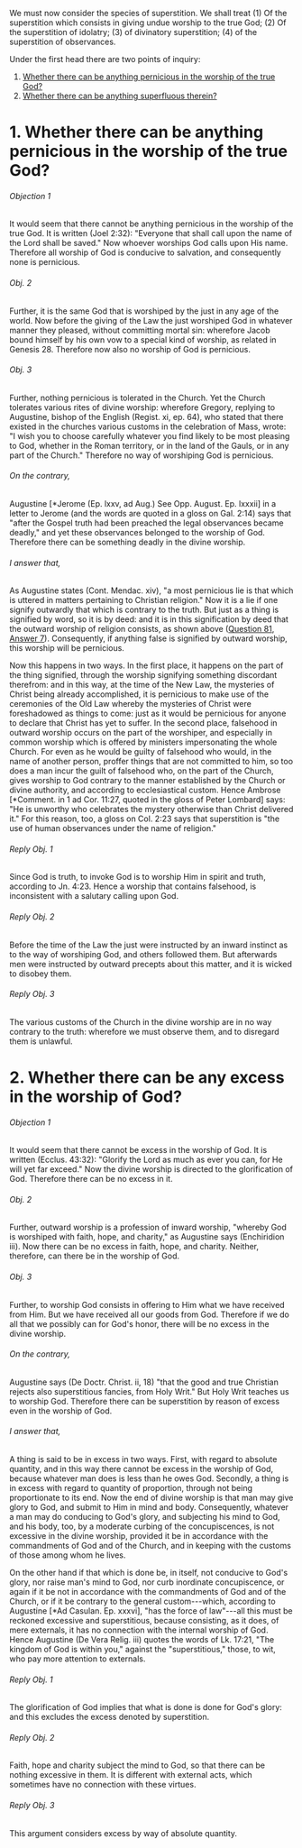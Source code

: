 We must now consider the species of superstition. We shall treat (1) Of the superstition which consists in giving undue worship to the true God; (2) Of the superstition of idolatry; (3) of divinatory superstition; (4) of the superstition of observances.  

Under the first head there are two points of inquiry:

1. [ Whether there can be anything pernicious in the worship of the true God?  ](#1.%20Whether%20there%20can%20be%20anything%20pernicious%20in%20the%20worship%20of%20the%20true%20God?)
2. [ Whether there can be anything superfluous therein?](#2.%20Whether%20there%20can%20be%20any%20excess%20in%20the%20worship%20of%20God?)



# 1. Whether there can be anything pernicious in the worship of the true God? 

###### Objection 1
It would seem that there cannot be anything pernicious in the worship of the true God. It is written (Joel 2:32): "Everyone that shall call upon the name of the Lord shall be saved." Now whoever worships God calls upon His name. Therefore all worship of God is conducive to salvation, and consequently none is pernicious.  

###### Obj. 2
Further, it is the same God that is worshiped by the just in any age of the world. Now before the giving of the Law the just worshiped God in whatever manner they pleased, without committing mortal sin: wherefore Jacob bound himself by his own vow to a special kind of worship, as related in Genesis 28. Therefore now also no worship of God is pernicious.  

###### Obj. 3
Further, nothing pernicious is tolerated in the Church. Yet the Church tolerates various rites of divine worship: wherefore Gregory, replying to Augustine, bishop of the English (Regist. xi, ep. 64), who stated that there existed in the churches various customs in the celebration of Mass, wrote: "I wish you to choose carefully whatever you find likely to be most pleasing to God, whether in the Roman territory, or in the land of the Gauls, or in any part of the Church." Therefore no way of worshiping God is pernicious.  

###### On the contrary,
Augustine \[\*Jerome (Ep. lxxv, ad Aug.) See Opp. August. Ep. lxxxii\] in a letter to Jerome (and the words are quoted in a gloss on Gal. 2:14) says that "after the Gospel truth had been preached the legal observances became deadly," and yet these observances belonged to the worship of God. Therefore there can be something deadly in the divine worship.  

###### I answer that,
As Augustine states (Cont. Mendac. xiv), "a most pernicious lie is that which is uttered in matters pertaining to Christian religion." Now it is a lie if one signify outwardly that which is contrary to the truth. But just as a thing is signified by word, so it is by deed: and it is in this signification by deed that the outward worship of religion consists, as shown above ([Question 81](../../064.%20Vices%20Opposed%20to%20Commutative%20Justice/079.%20Parts%20of%20Justice/81.%20Religion.md), [Answer 7](../../064.%20Vices%20Opposed%20to%20Commutative%20Justice/079.%20Parts%20of%20Justice/81.%20Religion.md#7.%20Whether%20religion%20has%20an%20external%20act?%20)). Consequently, if anything false is signified by outward worship, this worship will be pernicious.  

Now this happens in two ways. In the first place, it happens on the part of the thing signified, through the worship signifying something discordant therefrom: and in this way, at the time of the New Law, the mysteries of Christ being already accomplished, it is pernicious to make use of the ceremonies of the Old Law whereby the mysteries of Christ were foreshadowed as things to come: just as it would be pernicious for anyone to declare that Christ has yet to suffer. In the second place, falsehood in outward worship occurs on the part of the worshiper, and especially in common worship which is offered by ministers impersonating the whole Church. For even as he would be guilty of falsehood who would, in the name of another person, proffer things that are not committed to him, so too does a man incur the guilt of falsehood who, on the part of the Church, gives worship to God contrary to the manner established by the Church or divine authority, and according to ecclesiastical custom. Hence Ambrose \[\*Comment. in 1 ad Cor. 11:27, quoted in the gloss of Peter Lombard\] says: "He is unworthy who celebrates the mystery otherwise than Christ delivered it." For this reason, too, a gloss on Col. 2:23 says that superstition is "the use of human observances under the name of religion."  

###### Reply Obj. 1
Since God is truth, to invoke God is to worship Him in spirit and truth, according to Jn. 4:23. Hence a worship that contains falsehood, is inconsistent with a salutary calling upon God.  

###### Reply Obj. 2
Before the time of the Law the just were instructed by an inward instinct as to the way of worshiping God, and others followed them. But afterwards men were instructed by outward precepts about this matter, and it is wicked to disobey them.  

###### Reply Obj. 3
The various customs of the Church in the divine worship are in no way contrary to the truth: wherefore we must observe them, and to disregard them is unlawful.  




# 2. Whether there can be any excess in the worship of God? 

###### Objection 1
It would seem that there cannot be excess in the worship of God. It is written (Ecclus. 43:32): "Glorify the Lord as much as ever you can, for He will yet far exceed." Now the divine worship is directed to the glorification of God. Therefore there can be no excess in it.  

###### Obj. 2
Further, outward worship is a profession of inward worship, "whereby God is worshiped with faith, hope, and charity," as Augustine says (Enchiridion iii). Now there can be no excess in faith, hope, and charity. Neither, therefore, can there be in the worship of God.  

###### Obj. 3
Further, to worship God consists in offering to Him what we have received from Him. But we have received all our goods from God. Therefore if we do all that we possibly can for God's honor, there will be no excess in the divine worship.  

###### On the contrary,
Augustine says (De Doctr. Christ. ii, 18) "that the good and true Christian rejects also superstitious fancies, from Holy Writ." But Holy Writ teaches us to worship God. Therefore there can be superstition by reason of excess even in the worship of God.  

###### I answer that,
A thing is said to be in excess in two ways. First, with regard to absolute quantity, and in this way there cannot be excess in the worship of God, because whatever man does is less than he owes God. Secondly, a thing is in excess with regard to quantity of proportion, through not being proportionate to its end. Now the end of divine worship is that man may give glory to God, and submit to Him in mind and body. Consequently, whatever a man may do conducing to God's glory, and subjecting his mind to God, and his body, too, by a moderate curbing of the concupiscences, is not excessive in the divine worship, provided it be in accordance with the commandments of God and of the Church, and in keeping with the customs of those among whom he lives.  

On the other hand if that which is done be, in itself, not conducive to God's glory, nor raise man's mind to God, nor curb inordinate concupiscence, or again if it be not in accordance with the commandments of God and of the Church, or if it be contrary to the general custom---which, according to Augustine \[\*Ad Casulan. Ep. xxxvi\], "has the force of law"---all this must be reckoned excessive and superstitious, because consisting, as it does, of mere externals, it has no connection with the internal worship of God. Hence Augustine (De Vera Relig. iii) quotes the words of Lk. 17:21, "The kingdom of God is within you," against the "superstitious," those, to wit, who pay more attention to externals.  

###### Reply Obj. 1
The glorification of God implies that what is done is done for God's glory: and this excludes the excess denoted by superstition.  

###### Reply Obj. 2
Faith, hope and charity subject the mind to God, so that there can be nothing excessive in them. It is different with external acts, which sometimes have no connection with these virtues.  

###### Reply Obj. 3
This argument considers excess by way of absolute quantity.